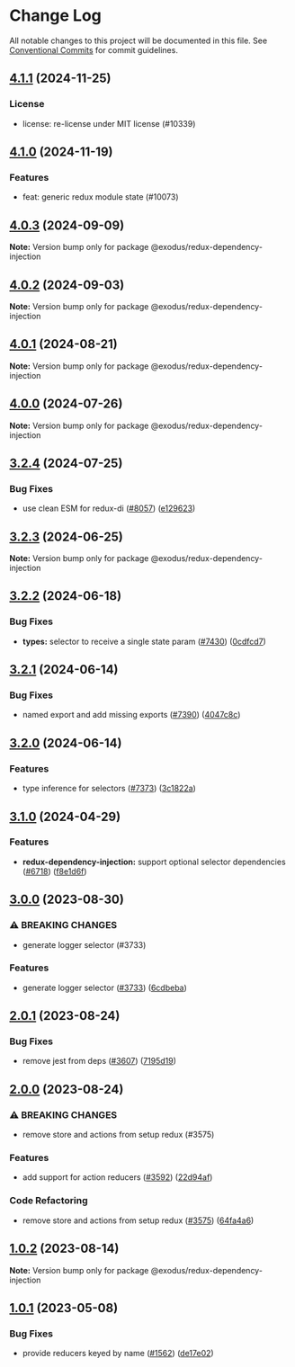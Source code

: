 # Change Log

All notable changes to this project will be documented in this file.
See [Conventional Commits](https://conventionalcommits.org) for commit guidelines.

## [4.1.1](https://github.com/ExodusMovement/hydra/compare/@exodus/redux-dependency-injection@4.1.0...@exodus/redux-dependency-injection@4.1.1) (2024-11-25)

### License

- license: re-license under MIT license (#10339)

## [4.1.0](https://github.com/ExodusMovement/exodus-hydra/compare/@exodus/redux-dependency-injection@4.0.3...@exodus/redux-dependency-injection@4.1.0) (2024-11-19)

### Features

- feat: generic redux module state (#10073)

## [4.0.3](https://github.com/ExodusMovement/exodus-hydra/compare/@exodus/redux-dependency-injection@4.0.2...@exodus/redux-dependency-injection@4.0.3) (2024-09-09)

**Note:** Version bump only for package @exodus/redux-dependency-injection

## [4.0.2](https://github.com/ExodusMovement/exodus-hydra/compare/@exodus/redux-dependency-injection@4.0.1...@exodus/redux-dependency-injection@4.0.2) (2024-09-03)

**Note:** Version bump only for package @exodus/redux-dependency-injection

## [4.0.1](https://github.com/ExodusMovement/exodus-hydra/compare/@exodus/redux-dependency-injection@4.0.0...@exodus/redux-dependency-injection@4.0.1) (2024-08-21)

**Note:** Version bump only for package @exodus/redux-dependency-injection

## [4.0.0](https://github.com/ExodusMovement/exodus-hydra/compare/@exodus/redux-dependency-injection@3.2.4...@exodus/redux-dependency-injection@4.0.0) (2024-07-26)

**Note:** Version bump only for package @exodus/redux-dependency-injection

## [3.2.4](https://github.com/ExodusMovement/exodus-hydra/compare/@exodus/redux-dependency-injection@3.2.3...@exodus/redux-dependency-injection@3.2.4) (2024-07-25)

### Bug Fixes

- use clean ESM for redux-di ([#8057](https://github.com/ExodusMovement/exodus-hydra/issues/8057)) ([e129623](https://github.com/ExodusMovement/exodus-hydra/commit/e129623e11333f516fb2320fdb5e147d6cfec51b))

## [3.2.3](https://github.com/ExodusMovement/exodus-hydra/compare/@exodus/redux-dependency-injection@3.2.2...@exodus/redux-dependency-injection@3.2.3) (2024-06-25)

**Note:** Version bump only for package @exodus/redux-dependency-injection

## [3.2.2](https://github.com/ExodusMovement/exodus-hydra/compare/@exodus/redux-dependency-injection@3.2.1...@exodus/redux-dependency-injection@3.2.2) (2024-06-18)

### Bug Fixes

- **types:** selector to receive a single state param ([#7430](https://github.com/ExodusMovement/exodus-hydra/issues/7430)) ([0cdfcd7](https://github.com/ExodusMovement/exodus-hydra/commit/0cdfcd75ef775c88bd008cf5d834392310e1563b))

## [3.2.1](https://github.com/ExodusMovement/exodus-hydra/compare/@exodus/redux-dependency-injection@3.2.0...@exodus/redux-dependency-injection@3.2.1) (2024-06-14)

### Bug Fixes

- named export and add missing exports ([#7390](https://github.com/ExodusMovement/exodus-hydra/issues/7390)) ([4047c8c](https://github.com/ExodusMovement/exodus-hydra/commit/4047c8cdc7d26634965d623bac7665d3412c560d))

## [3.2.0](https://github.com/ExodusMovement/exodus-hydra/compare/@exodus/redux-dependency-injection@3.1.0...@exodus/redux-dependency-injection@3.2.0) (2024-06-14)

### Features

- type inference for selectors ([#7373](https://github.com/ExodusMovement/exodus-hydra/issues/7373)) ([3c1822a](https://github.com/ExodusMovement/exodus-hydra/commit/3c1822ab4460ea8e472c5430260c60c4ed48747a))

## [3.1.0](https://github.com/ExodusMovement/exodus-hydra/compare/@exodus/redux-dependency-injection@3.0.0...@exodus/redux-dependency-injection@3.1.0) (2024-04-29)

### Features

- **redux-dependency-injection:** support optional selector dependencies ([#6718](https://github.com/ExodusMovement/exodus-hydra/issues/6718)) ([f8e1d6f](https://github.com/ExodusMovement/exodus-hydra/commit/f8e1d6f8bbd9cf0218c5bc53d468f0634ffe5809))

## [3.0.0](https://github.com/ExodusMovement/exodus-hydra/compare/@exodus/redux-dependency-injection@2.0.1...@exodus/redux-dependency-injection@3.0.0) (2023-08-30)

### ⚠ BREAKING CHANGES

- generate logger selector (#3733)

### Features

- generate logger selector ([#3733](https://github.com/ExodusMovement/exodus-hydra/issues/3733)) ([6cdbeba](https://github.com/ExodusMovement/exodus-hydra/commit/6cdbebad61afe95bff2d6f94eb7772ef9e0ff23b))

## [2.0.1](https://github.com/ExodusMovement/exodus-hydra/compare/@exodus/redux-dependency-injection@2.0.0...@exodus/redux-dependency-injection@2.0.1) (2023-08-24)

### Bug Fixes

- remove jest from deps ([#3607](https://github.com/ExodusMovement/exodus-hydra/issues/3607)) ([7195d19](https://github.com/ExodusMovement/exodus-hydra/commit/7195d19e06f1ba57771b3da7cf787857483e464c))

## [2.0.0](https://github.com/ExodusMovement/exodus-hydra/compare/@exodus/redux-dependency-injection@1.0.2...@exodus/redux-dependency-injection@2.0.0) (2023-08-24)

### ⚠ BREAKING CHANGES

- remove store and actions from setup redux (#3575)

### Features

- add support for action reducers ([#3592](https://github.com/ExodusMovement/exodus-hydra/issues/3592)) ([22d94af](https://github.com/ExodusMovement/exodus-hydra/commit/22d94af009c509298490dca010da315b71113780))

### Code Refactoring

- remove store and actions from setup redux ([#3575](https://github.com/ExodusMovement/exodus-hydra/issues/3575)) ([64fa4a6](https://github.com/ExodusMovement/exodus-hydra/commit/64fa4a6c2b69409a81ab140adbdf84646f1be73a))

## [1.0.2](https://github.com/ExodusMovement/exodus-hydra/compare/@exodus/redux-dependency-injection@1.0.1...@exodus/redux-dependency-injection@1.0.2) (2023-08-14)

**Note:** Version bump only for package @exodus/redux-dependency-injection

## [1.0.1](https://github.com/ExodusMovement/exodus-hydra/compare/@exodus/redux-dependency-injection@1.0.0...@exodus/redux-dependency-injection@1.0.1) (2023-05-08)

### Bug Fixes

- provide reducers keyed by name ([#1562](https://github.com/ExodusMovement/exodus-hydra/issues/1562)) ([de17e02](https://github.com/ExodusMovement/exodus-hydra/commit/de17e0285988046f7eb943658157625ca41c5c2b))
